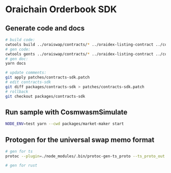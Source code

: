 # Oraichain Orderbook SDK

## Generate code and docs

```bash
# build code:
cwtools build ../oraiswap/contracts/* ../oraidex-listing-contract ../co-harvest-contracts/contracts/* ../cw20-staking/contracts/* -o packages/contracts-build/data
# gen code:
cwtools gents ../oraiswap/contracts/* ../oraidex-listing-contract ../co-harvest-contracts/contracts/* ../cw20-staking/contracts/* -o packages/contracts-sdk/src
# gen doc:
yarn docs

# update comments:
git apply patches/contracts-sdk.patch
# edit contracts-sdk
git diff packages/contracts-sdk > patches/contracts-sdk.patch
# rollback
git checkout packages/contracts-sdk
```

## Run sample with CosmwasmSimulate

```bash
NODE_ENV=test yarn --cwd packages/market-maker start
```

## Protogen for the universal swap memo format

```bash
# gen for ts
protoc --plugin=./node_modules/.bin/protoc-gen-ts_proto --ts_proto_out . --proto_path ../oraiswap ../oraiswap/packages/oraiswap/src/universal_swap_memo.proto && mv packages/oraiswap/src/universal_swap_memo.ts packages/universal-swap/src/proto/

# gen for rust
```
